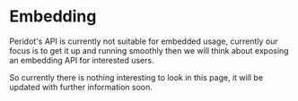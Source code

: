 # Embedding
Peridot's API is currently not suitable for embedded usage, currently our focus is to get it up and running smoothly then we will think about exposing an embedding API for interested users.

So currently there is nothing interesting to look in this page, it will be updated with further information soon.
